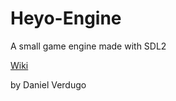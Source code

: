 # Heyo-Engine
A small game engine made with SDL2

[Wiki](https://github.com/Daniel521/Heyo-Engine/wiki)

by Daniel Verdugo
